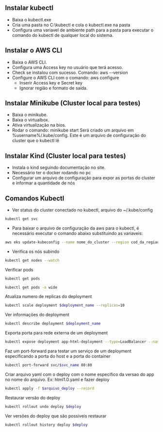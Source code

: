 ## Instalar kubectl
- Baixa o kubectl.exe
- Cria uma pasta no C:\kubectl e cola o kubectl.exe na pasta
- Configura uma variavel de ambiente path para a pasta para executar o comando do kubectl de qualquer local do sistema.

## Instalar o AWS CLI
- Baixa o AWS CLI.
- Configura uma Access key no usuário que terá acesso.
- Check se instalou com sucesso. Comando: aws --version
- Configure o AWS CLI com o comando: aws configure
    - Inserir Access key e Secret key
    - Ignorar região e formato de saída.

## Instalar Minikube (Cluster local para testes)
- Baixa o minikube.
- Baixa o virtualbox.
- Ativa virtualização na bios.
- Rodar o comando: minikube start
Será criado um arquivo em %username%/.kube/config. 
    Este é um arquivo de configuração do cluster que o kubectl lê

## Instalar Kind (Cluster local para testes)
- Instala o kind seguindo documentação no site.
- Necessário ter o docker rodando no pc
- Configurar um arquivo de configuração para expor as portas do cluster e informar a quantidade de nós

## Comandos Kubectl
- Ver status do cluster conectado no kubectl, arquivo do ~/.kube/config
```bash
kubectl get svc
```

- Para baixar o arquivo de configuração da aws para o kubectl, é necessário executar o comando abaixo substituindo as variaveis:
```bash
aws eks update-kubeconfig --name nome_do_cluster --region cod_da_regiao
```

- Verifica os nós subindo
```bash
kubectl get nodes --watch
```

Verificar pods
```bash
kubectl get pods
```
```bash
kubectl get pods -o wide
```

Atualiza numero de replicas do deployment
```bash
kubectl scale deployment $deployment_name --replicas=10
```

Ver informações do deployment
```bash
kubectl describe deployment $deployment_name
```

Exporta porta para rede externa de um deployment
```bash
kubectl expose deployment app-html-deployment --type=LoadBalancer --name=app-html --port=80
```

Faz um port-forward para testar um serviço de um deployment especificando a porta do host e a porta do container
```bash
kubectl port-forward svc/$svc_name 80:80
```

Criar arquivo yaml com o deploy com o nome especifico da versao do app no nome do arquivo. Ex: html1.0.yaml e fazer deploy
```bash
kubectl apply -f $arquivo_deploy --record
```

Restaurar versão do deploy
```bash
kubectl rollout undo deploy $deploy
```

Ver versões do deploy que são possiveis restaurar
```bash
kubectl rollout history deploy $deploy
```